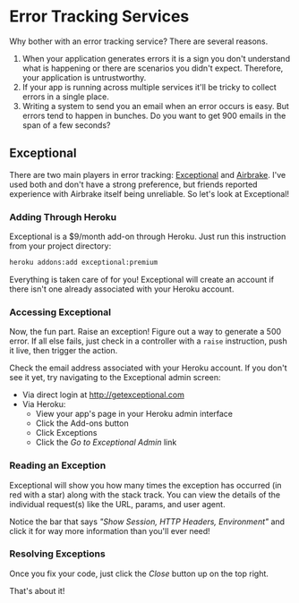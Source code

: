 # Error Tracking Services

Why bother with an error tracking service? There are several reasons.

1. When your application generates errors it is a sign you don't understand what is happening or there are scenarios you didn't expect. Therefore, your application is untrustworthy.
2. If your app is running across multiple services it'll be tricky to collect errors in a single place.
3. Writing a system to send you an email when an error occurs is easy. But errors tend to happen in bunches. Do you want to get 900 emails in the span of a few seconds?

## Exceptional

There are two main players in error tracking: [Exceptional](http://www.getexceptional.com/) and [Airbrake](http://airbrakeapp.com/). I've used both and don't have a strong preference, but friends reported experience with Airbrake itself being unreliable. So let's look at Exceptional!

### Adding Through Heroku

Exceptional is a $9/month add-on through Heroku. Just run this instruction from your project directory:

```bash
heroku addons:add exceptional:premium
```

Everything is taken care of for you! Exceptional will create an account if there isn't one already associated with your Heroku account.

### Accessing Exceptional

Now, the fun part. Raise an exception! Figure out a way to generate a 500 error. If all else fails, just check in a controller with a `raise` instruction, push it live, then trigger the action.

Check the email address associated with your Heroku account. If you don't see it yet, try navigating to the Exceptional admin screen:

* Via direct login at http://getexceptional.com
* Via Heroku:
  * View your app's page in your Heroku admin interface
  * Click the Add-ons button
  * Click Exceptions
  * Click the *Go to Exceptional Admin* link
  
### Reading an Exception

Exceptional will show you how many times the exception has occurred (in red with a star) along with the stack track. You can view the details of the individual request(s) like the URL, params, and user agent.

Notice the bar that says *"Show Session, HTTP Headers, Environment"* and click it for way more information than you'll ever need!

### Resolving Exceptions

Once you fix your code, just click the *Close* button up on the top right.

That's about it!
